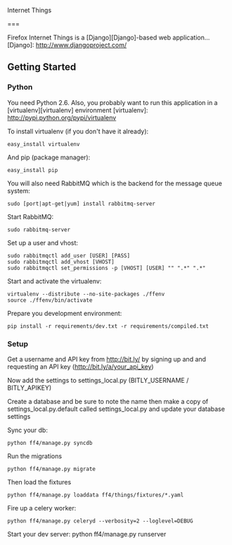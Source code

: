 Internet Things

===

Firefox Internet Things is a [Django][Django]-based web application...
[Django]: http://www.djangoproject.com/

Getting Started
---

### Python 

You need Python 2.6. Also, you probably want to run this application in a
[virtualenv][virtualenv] environment
[virtualenv]: http://pypi.python.org/pypi/virtualenv

To install virtualenv (if you don't have it already):

    easy_install virtualenv

And pip (package manager):

    easy_install pip

You will also need RabbitMQ which is the backend for the message queue system:

    sudo [port|apt-get|yum] install rabbitmq-server

Start RabbitMQ:

    sudo rabbitmq-server

Set up a user and vhost:

    sudo rabbitmqctl add_user [USER] [PASS]
    sudo rabbitmqctl add_vhost [VHOST]
    sudo rabbitmqctl set_permissions -p [VHOST] [USER] "" ".*" ".*"

Start and activate the virtualenv:

    virtualenv --distribute --no-site-packages ./ffenv
    source ./ffenv/bin/activate

Prepare you development environment:

    pip install -r requirements/dev.txt -r requirements/compiled.txt

### Setup

Get a username and API key from http://bit.ly/ by signing up and and requesting an API key (http://bit.ly/a/your_api_key)

Now add the settings to settings_local.py (BITLY_USERNAME / BITLY_APIKEY)

Create a database and be sure to note the name then make a copy of settings_local.py.default called settings_local.py and update your database settings

Sync your db:

	python ff4/manage.py syncdb

Run the migrations

    python ff4/manage.py migrate

Then load the fixtures

    python ff4/manage.py loaddata ff4/things/fixtures/*.yaml

Fire up a celery worker:

    python ff4/manage.py celeryd --verbosity=2 --loglevel=DEBUG

Start your dev server:
    python ff4/manage.py runserver
